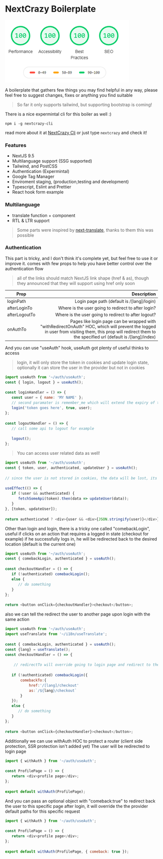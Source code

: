 # NextCrazy Boilerplate

![NextCrazy is really crazy](https://github.com/mohammadou1/next-boilerplate/blob/master/public/images/nextcrazy.png)

A boilerplate that gathers few things you may find helpful in any way,
please feel free to suggest changes, fixes or anything you find suitable

> So far it only supports tailwind, but supporting bootstrap is coming!

There is a nice expermintal cli for this boiler as well :)

```
npm i -g nextcrazy-cli
```

read more about it at [NextCrazy Cli](https://github.com/mohammadou1/nextcrazy-cli) or just type ```nextcrazy``` and check it!
### Features

-  NextJS 9.5
-  Multilanguage support (SSG supported)
-  Tailwind, and PostCSS
-  Authentication (Expermintal)
-  Google Tag Manager
-  Enviroment staging, (production,testing and development)
-  Typescript, Eslint and Prettier
-  React hook form example

### Multilanguage

-  translate function + <Translate/> component
-  RTL & LTR support

> Some parts were inspired by [next-translate](https://github.com/vinissimus/next-translate#readme), thanks to them this was possible

### Authentication

This part is tricky, and I don't think it's complete yet, but feel free to use it or improve it.
<AuthProvider> comes with few props to help you have better control over the authentication flow

> all of the links should match NextJS link shape (href & as), though they announced that they will support using href only soon

| Prop          |                                                                                                                                                                                                Description |
| ------------- | ---------------------------------------------------------------------------------------------------------------------------------------------------------------------------------------------------------: |
| loginPath     |                                                                                                                                                                 Login page path (default is /[lang]/login) |
| afterLoginTo  |                                                                                                                                                        Where is the user going to redirect to after login? |
| afterLogoutTo |                                                                                                                                                       Where is the user going to redirect to after logout? |
| onAuthTo      | Pages like login page can be wrapped with "withRedirectOnAuth" HOC, which will prevent the logged in user from visiting them, this prop will redirect them to the specified url (default is /[lang]/index) |

And you can use "useAuth" hook, useAuth got plenty of useful thinks to access

> login, it will only store the token in cookies and update login state, optionally it can store the user in the provider but not in cookies

```javascript
import useAuth from '~/auth/useAuth';
const { login, logout } = useAuth();

const loginHandler = () => {
   const user = { name: 'MY NAME' };
   // second paramater is remember_me which will extend the expiry of the token based on the stored value in .env files
   login('token goes here', true, user);
};

const logoutHandler = () => {
   // call some api to logout for example

   logout();
};
```

> You can access user related data as well!

```javascript
import useAuth from '~/auth/useAuth';
const { token, user, authenticated, updateUser } = useAuth();

// since the user is not stored in cookies, the data will be lost, its good to update the user data if user is not there

useEffect(() => {
   if (!user && authenticated) {
      fetchSomeApi(token).then(data => updateUser(data));
   }
}, [token, updateUser]);

return authenticated ? <div>{user && <div>{JSON.stringify(user)}</div>}</div> : 'Not authenticated';
```

Other than login and login, there is a tricky one called "comebackLogin",
useful if clicks on an action that requires a logged in state (checkout for example)
if he successfully logs in, he will be redirected back to the desired location (default is the current one)

```javascript
import useAuth from '~/auth/useAuth';
const { comebackLogin, authenticated } = useAuth();

const checkoutHandler = () => {
   if (!authenticated) comebackLogin();
   else {
      // do something
   }
};

return <button onClick={checkoutHandler}>checkout</button>;
```

also we can tell the redirect the user to another page upon login with the same action

```javascript
import useAuth from '~/auth/useAuth';
import useTranslate from '~/i18n/useTranslate';

const { comebackLogin, authenticated } = useAuth();
const {lang} = useTranslate();
const checkoutHandler = () => {

    // redirectTo will override going to login page and redirect to the desired path.

   if (!authenticated) comebackLogin({
       comebackTo:{
           href:'/[lang]/checkout'
           as:`/${lang}/checkout`
       }
   });
   else {
      // do something
   }
};

return <button onClick={checkoutHandler}>checkout</button>;
```

Additionally we can use withAuth HOC to protect a router (client side protection, SSR protection isn't added yet)
The user will be redirected to login page

```javascript
import { withAuth } from '~/auth/useAuth';

const ProfilePage = () => {
   return <div>profile page</div>;
};

export default withAuth(ProfilePage);
```

And you can pass an optional object with "comeback:true" to redirect back the user to this specific page after login,
it will override the the provider default paths for this specific request

```javascript
import { withAuth } from '~/auth/useAuth';

const ProfilePage = () => {
   return <div>profile page</div>;
};

export default withAuth(ProfilePage, { comeback: true });
```
